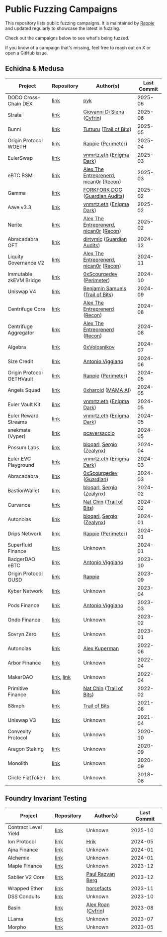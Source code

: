 # Public Fuzzing Campaigns
This repository lists public fuzzing campaigns. It is maintained by [Rappie](https://x.com/rappie_eth) and updated regularly to showcase the latest in fuzzing.

Check out the campaigns below to see what's being fuzzed.

If you know of a campaign that's missing, feel free to reach out on X or open a GitHub issue.

## Echidna & Medusa
| Project                   | Repository                                                                                                                                           | Author(s)                                                                                                                   | Last Commit |
| ------------------------- | ---------------------------------------------------------------------------------------------------------------------------------------------------- | --------------------------------------------------------------------------------------------------------------------------- | ----------- |
| DODO Cross-Chain DEX      | [link](https://github.com/pyk/dodocc-fuzz/tree/main/test/fuzzing)                                                                                    | [pyk](https://x.com/sepyke)                                                                                                 | 2025-06     |
| Strata                    | [link](https://github.com/Strata-Money/contracts/tree/master/test/recon)                                                                             | [Giovanni Di Siena](https://x.com/giovannidisiena) ([Cyfrin](https://x.com/CyfrinAudits))                                   | 2025-06     |
| Bunni                     | [link](https://github.com/Bunniapp/bunni-v2/tree/main/fuzz)                                                                                          | [Tutturu](https://x.com/TuturuTech) ([Trail of Bits](https://x.com/trailofbits))                                            | 2025-05     |
| Origin Protocol WOETH     | [link](https://github.com/perimetersec/origin-woeth-fuzz)                                                                                            | [Rappie](https://x.com/rappie_eth) ([Perimeter](https://x.com/perimeter_sec))                                               | 2025-04     |
| EulerSwap                 | [link](https://github.com/euler-xyz/euler-swap/tree/enigmadark-invariant-suite/test/enigma-dark-invariants)                                          | [vnmrtz.eth](https://x.com/vn_martinez_) ([Enigma Dark](https://x.com/EnigmadarkLabs))                                      | 2025-03     |
| eBTC BSM                  | [link](https://github.com/ebtc-protocol/ebtc-bsm/tree/main/test/recon-core)                                                                          | [Alex The Entreprenerd](https://x.com/GalloDaSballo), [nican0r](https://x.com/nican0r) ([Recon](https://x.com/getreconxyz)) | 2025-03     |
| Gamma                     | [link](https://github.com/CodeHawks-Contests/2025-02-gamma/tree/main/test/fuzzing/echidna)                                                           | [FORKFORK DOG](https://x.com/forkforkdog) ([Guardian Audits](https://x.com/GuardianAudits))                                 | 2025-02     |
| Aave v3.3                 | [link](https://github.com/bgd-labs/aave-v3-origin/tree/main/tests/invariants)                                                                        | [vnmrtz.eth](https://x.com/vn_martinez_) ([Enigma Dark](https://x.com/EnigmadarkLabs))                                      | 2025-02     |
| Nerite                    | [link](https://github.com/Recon-Fuzz/nerite/tree/invariant-testing/contracts/test/recon)                                                             | [Alex The Entreprenerd](https://x.com/GalloDaSballo), [nican0r](https://x.com/nican0r) ([Recon](https://x.com/getreconxyz)) | 2025-02     |
| Abracadabra OFT           | [link](https://github.com/GuardianAudits/abra-oft-fuzzing/tree/abra-suite/test/fuzzing-oft)                                                          | [dirtymic](https://x.com/dirtymic26) ([Guardian Audits](https://x.com/GuardianAudits))                                      | 2024-12     |
| Liquity Governance V2     | [link](https://github.com/liquity/V2-gov/tree/main/test/recon)                                                                                       | [Alex The Entreprenerd](https://x.com/GalloDaSballo), [nican0r](https://x.com/nican0r) ([Recon](https://x.com/getreconxyz)) | 2024-11     |
| Immutable zkEVM Bridge    | [link](https://github.com/perimetersec/zkevm-bridge-contracts-fuzz/tree/main/test/fuzzing)                                                           | [0xScourgedev](https://x.com/0xScourgedev) ([Perimeter](https://x.com/perimeter_sec))                                       | 2024-10     |
| Uniswap V4                | [link](https://github.com/trailofbits/v4-core/tree/add-stateful-properties/test/trailofbits)                                                         | [Benjamin Samuels](https://x.com/thebensams) ([Trail of Bits](https://x.com/trailofbits))                                   | 2024-09     |
| Centrifuge Core           | [link](https://github.com/centrifuge/liquidity-pools/tree/main/test/recon-core)                                                                      | [Alex The Entreprenerd](https://x.com/GalloDaSballo) ([Recon](https://x.com/getreconxyz))                                   | 2024-08     |
| Centrifuge Aggregator     | [link](https://github.com/centrifuge/liquidity-pools/tree/main/test/recon-aggregator)                                                                | [Alex The Entreprenerd](https://x.com/GalloDaSballo) ([Recon](https://x.com/getreconxyz))                                   | 2024-08     |
| Algebra                   | [link](https://github.com/cryptoalgebra/Algebra/tree/integral-v1.2.1/src/core/contracts/test/echidna)                                                | [0xVolosnikov](https://x.com/0xVolosnikov)                                                                                  | 2024-07     |
| Size Credit               | [link](https://github.com/SizeCredit/size-solidity/tree/main/test/invariants)                                                                        | [Antonio Viggiano](https://x.com/agfviggiano)                                                                               | 2024-06     |
| Origin Protocol OETHVault | [link](https://github.com/perimetersec/origin-oeth-fuzzing)                                                                                          | [Rappie](https://x.com/rappie_eth) ([Perimeter](https://x.com/perimeter_sec))                                               | 2024-05     |
| Angels Squad              | [link](https://github.com/xluckydegen/launchpad-contracts/tree/main/contracts/echidna)                                                               | [0xharold](https://x.com/haraslub) ([MAMA AI](https://themama.ai))                                                          | 2024-05     |
| Euler Vault Kit           | [link](https://github.com/euler-xyz/euler-vault-kit/tree/master/test/invariants)                                                                     | [vnmrtz.eth](https://x.com/vn_martinez_) ([Enigma Dark](https://x.com/EnigmadarkLabs))                                      | 2024-05     |
| Euler Reward Streams      | [link](https://github.com/euler-xyz/reward-streams/tree/master/test/invariants)                                                                      | [vnmrtz.eth](https://x.com/vn_martinez_) ([Enigma Dark](https://x.com/EnigmadarkLabs))                                      | 2024-05     |
| snekmate (Vyper)          | [link](https://github.com/pcaversaccio/snekmate/tree/modules/test/tokens/echidna)                                                                    | [pcaversaccio](https://x.com/pcaversaccio)                                                                                  | 2024-05     |
| Possum Labs               | [link](https://github.com/ZealynxSecurity/Possum-Labs?tab=readme-ov-file#echidna)                                                                    | [bloqarl](https://x.com/TheBlockChainer), [Sergio](https://x.com/Seecoalba) ([Zealynx](https://x.com/ZealynxSecurity))      | 2024-04     |
| Euler EVC Playground      | [link](https://github.com/euler-xyz/evc-playground/tree/master/test/invariants)                                                                      | [vnmrtz.eth](https://x.com/vn_martinez_) ([Enigma Dark](https://x.com/EnigmadarkLabs))                                      | 2024-03     |
| Abracadabra               | [link](https://github.com/Abracadabra-money/abracadabra-money-contracts/tree/0e717e73662b840bb77eba196bd86d405decb154/test/fuzzing)                  | [0xScourgedev](https://x.com/0xScourgedev) ([Guardian](https://x.com/GuardianAudits))                                       | 2024-03     |
| BastionWallet             | [link](https://github.com/ZealynxSecurity/BastionWallet/tree/main/src/echidna)                                                                       | [bloqarl](https://x.com/TheBlockChainer), [Sergio](https://x.com/Seecoalba) ([Zealynx](https://x.com/ZealynxSecurity))      | 2024-02     |
| Curvance                  | [link](https://github.com/curvance/Curvance-CantinaCompetition/tree/develop/tests/fuzzing)                                                           | [Nat Chin](https://x.com/0xicingdeath) ([Trail of Bits](https://x.com/trailofbits))                                         | 2024-02     |
| Autonolas                 | [link](https://github.com/ZealynxSecurity/Autonolas/tree/master/src/Echidna)                                                                         | [bloqarl](https://x.com/TheBlockChainer), [Sergio](https://x.com/Seecoalba) ([Zealynx](https://x.com/ZealynxSecurity))      | 2024-01     |
| Drips Network             | [link](https://github.com/perimetersec/drips-fuzzing)                                                                                                | [Rappie](https://x.com/rappie_eth) ([Perimeter](https://x.com/perimeter_sec))                                               | 2024-01     |
| Superfluid Finance        | [link](https://github.com/superfluid-finance/protocol-monorepo/tree/dev/packages/hot-fuzz)                                                           | Unknown                                                                                                                     | 2024-01     |
| BadgerDAO eBTC            | [link](https://github.com/ebtc-protocol/ebtc/tree/main/packages/contracts/contracts/TestContracts/invariants)                                        | [Antonio Viggiano](https://x.com/agfviggiano)                                                                               | 2023-10     |
| Origin Protocol OUSD<br>  | [link](https://github.com/OriginProtocol/origin-dollar/tree/master/contracts/contracts/echidna)                                                      | [Rappie](https://x.com/rappie_eth)                                                                                          | 2023-09     |
| Kyber Network             | [link](https://github.com/KyberNetwork/ks-elastic-sc/tree/main/contracts/echidna)                                                                    | Unknown                                                                                                                     | 2023-04     |
| Pods Finance              | [link](https://github.com/pods-finance/yield-contracts/tree/main/test/invariants)                                                                    | [Antonio Viggiano](https://x.com/agfviggiano)                                                                               | 2023-03     |
| Ondo Finance              | [link](https://github.com/ondoprotocol/tokenized-funds/tree/main/contracts/echidna)                                                                  | Unknown                                                                                                                     | 2023-02     |
| Sovryn Zero               | [link](https://github.com/DistributedCollective/zero/tree/main/packages/contracts/contracts/TestContracts)                                           | Unknown                                                                                                                     | 2023-01     |
| Autonolas                 | [link](https://github.com/valory-xyz/autonolas-governance/tree/main/audits/internal/analysis/fuzzing/VotingEscrow)                                   | [Alex Kuperman](https://x.com/kupermind)                                                                                    | 2022-06     |
| Arbor Finance             | [link](https://github.com/alwaysbegrowing/arbor-contracts/tree/main/contracts/echidna)                                                               | Unknown                                                                                                                     | 2022-04     |
| MakerDAO                  | [link](https://github.com/makerdao/dss-vest/tree/master/echidna), [link](https://github.com/makerdao/optimism-dai-bridge/tree/master/contracts/test) | Unknown                                                                                                                     | 2022-04     |
| Primitive Finance         | [link](https://github.com/primitivefinance/rmm-core/tree/main/contracts/crytic)                                                                      | [Nat Chin](https://x.com/0xicingdeath) ([Trail of Bits](https://x.com/trailofbits))                                         | 2022-02     |
| 88mph                     | [link](https://github.com/88mphapp/88mph-contracts/tree/v3/contracts/echidna)                                                                        | [Trail of Bits](https://x.com/trailofbits)                                                                                  | 2021-08     |
| Uniswap V3                | [link](https://github.com/Uniswap/v3-core/tree/main/contracts/test)                                                                                  | Unknown                                                                                                                     | 2021-04     |
| Convexity Protocol        | [link](https://github.com/opynfinance/ConvexityProtocol/tree/dev/contracts/echidna)                                                                  | Unknown                                                                                                                     | 2020-10     |
| Aragon Staking            | [link](https://github.com/aragon/staking/tree/82bf54a3e11ec4e50d470d66048a2dd3154f940b/packages/protocol/contracts/test/lib)                         | Unknown                                                                                                                     | 2020-09     |
| Monolith                  | [link](https://github.com/tokencard/contracts/tree/master/tools/echidna)                                                                             | Unknown                                                                                                                     | 2020-09     |
| Circle FiatToken          | [link](https://github.com/circlefin/stablecoin-evm/tree/master/echidna_tests)                                                                        | Unknown                                                                                                                     | 2018-08     |

## Foundry Invariant Testing
| Project              | Repository                                                                                    | Author(s)                                                                  | Last Commit |
| -------------------- | --------------------------------------------------------------------------------------------- | -------------------------------------------------------------------------- | ----------- |
| Contract Level Yield | [link](https://github.com/contractlevel/yield/tree/main/test/invariant)                       | Unknown                                                                    | 2025-10     |
| Ion Protocol         | [link](https://github.com/Ion-Protocol/ion-protocol/tree/master/test/invariant/IonPool)       | [Hrik](https://x.com/HrikBho)                                              | 2024-05     |
| Ajna Finance         | [link](https://github.com/ajna-finance/ajna-core/tree/master/tests/forge/invariants)          | Unknown                                                                    | 2024-01     |
| Alchemix             | [link](https://github.com/alchemix-finance/v2-foundry/tree/master/src/test)                   | Unknown                                                                    | 2024-01     |
| Maple Finance        | [link](https://github.com/maple-labs/maple-core-v2/tree/main/tests/invariants)                | Unknown                                                                    | 2023-12     |
| Sablier V2 Core      | [link](https://github.com/sablier-labs/v2-core/tree/main/test/invariant)                      | [Paul Razvan Berg](https://x.com/PaulRBerg)                                | 2023-12     |
| Wrapped Ether        | [link](https://github.com/horsefacts/weth-invariant-testing/tree/main)                        | [horsefacts](https://x.com/eth_call)                                       | 2023-11     |
| DSS Conduits         | [link](https://github.com/makerdao/dss-conduits/tree/master/test/arranger-conduit/invariants) | Unknown                                                                    | 2023-10     |
| Basin                | [link](https://github.com/BeanstalkFarms/Basin/tree/master/test/invariant)                    | [Alex Roan](https://x.com/alexroan) ([Cyfrin](https://x.com/CyfrinAudits)) | 2023-08     |
| LLama                | [link](https://github.com/llamaxyz/llama/tree/main/test/invariants)                           | Unknown                                                                    | 2023-07     |
| Morpho               | [link](https://github.com/morpho-org/morpho-data-structures/tree/main/test)                   | Unknown                                                                    | 2023-05     |

